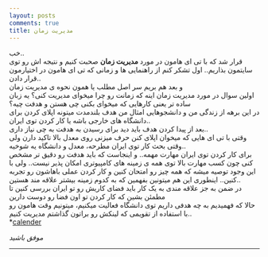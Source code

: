 ```yaml
---
layout: posts
comments: true
title: مدیریت زمان  
---
```


خب..  
قرار شد که با تی ای هامون در مورد **مدیریت زمان** صحبت کنیم و نتیجه اش رو توی سایتمون بذاریم..
اول تشکر کنم از راهنمایی ها و زمانی که تی ای هامون در اختیارمون قرار دادن..  
و بعد هم بریم سر اصل مطلب یا همون نحوه ی مدیریت زمان  
اولین سوال در مورد مدیریت زمان اینه که زمانت رو چرا میخوای مدیریت کنی؟ یه زبان ساده تر یعنی کارهایی که میخوای بکنی چی هستن و هدفت چیه؟  
 در این برهه از زندگی من و دانشجوهایی امثال من هدف بلندمدت میتونه اپلای کردن برای دانشگاه های خارجی باشه یا کار کردن توی ایران..  
 بعد از پیدا کردن هدف باید دید برای رسیدن به هدفت به چی نیاز داری..  
 وقتی با تی ای هایی که میخوان اپلای کنن حرف میزنی روی معدل بالا تاکید دارن ولی وقتی بحث کار توی ایران مطرحه، معدل و دانشگاه یه شوخیه..  
 برای کار کردن توی ایران مهارت مهمه.. و اینجاست که باید هدفت رو دقیق تر مشخص کنی چون کسب مهارت بالا توی همه ی زمینه های کامپیوتری امکان پذیر نیست..
 ولی با این وجود توصیه میشه که همه چیز رو امتحان کنین و کار کردن عملی باهاشون رو تجربه کنین.. اینطوری این هم میتونین بفهمین که به کدوم زمینه بیشتر علاقه مند هستین..  
 در ضمن به جز علاقه مندی به یک کار باید فضای کاریش رو تو ایران بررسی کنین تا مطمئن بشین که کار کردن تو اون فضا رو دوست دارین  
  حالا که فهمیدیم به چه هدفی داریم توی دانشگاه فعالیت میکنیم، میتونیم وقت هامون رو با استفاده از تقویمی که لینکش رو براتون گذاشتم مدیریت کنیم..  
*[calender](http://www.calender.google.com/)


  *موفق باشید*   


---
